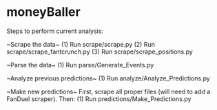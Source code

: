 # moneyBaller
Steps to perform current analysis:

~Scrape the data~
(1) Run scrape/scrape.py
(2) Run scrape/scrape_fantcrunch.py
(3) Run scrape/scrape_positions.py

~Parse the data~
(1) Run parse/Generate_Events.py

~Analyze previous predictions~
(1) Run analyze/Analyze_Predictions.py

~Make new predictions~
First, scrape all proper files (will need to add a FanDuel scraper).  Then:
(1) Run predictions/Make_Predictions.py

